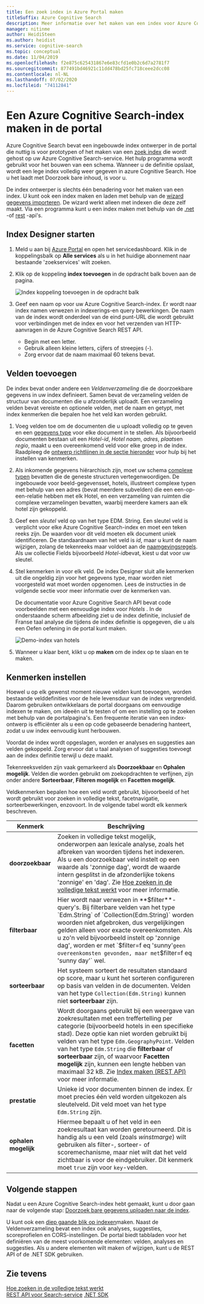 ```yaml
---
title: Een zoek index in Azure Portal maken
titleSuffix: Azure Cognitive Search
description: Meer informatie over het maken van een index voor Azure Cognitive Search met behulp van een ingebouwde portal index Designer.
manager: nitinme
author: HeidiSteen
ms.author: heidist
ms.service: cognitive-search
ms.topic: conceptual
ms.date: 11/04/2019
ms.openlocfilehash: f2e875c625431867e6e83cfd1e0b2c6d7a2781f7
ms.sourcegitcommit: 877491bd46921c11dd478bd25fc718ceee2dcc08
ms.contentlocale: nl-NL
ms.lasthandoff: 07/02/2020
ms.locfileid: "74112841"
---
```

# <a name="create-an-azure-cognitive-search-index-in-the-portal"></a>Een Azure Cognitive Search-index maken in de portal

Azure Cognitive Search bevat een ingebouwde index ontwerper in de portal die nuttig is voor prototypen of het maken van een [zoek index](search-what-is-an-index.md) die wordt gehost op uw Azure Cognitive Search-service. Het hulp programma wordt gebruikt voor het bouwen van een schema. Wanneer u de definitie opslaat, wordt een lege index volledig weer gegeven in azure Cognitive Search. Hoe u het laadt met Doorzoek bare inhoud, is voor u.

De index ontwerper is slechts één benadering voor het maken van een index. U kunt ook een index maken en laden met behulp van de [wizard gegevens importeren](search-get-started-portal.md). De wizard werkt alleen met indexen die deze zelf maakt. Via een programma kunt u een index maken met behulp van de [.net](search-create-index-dotnet.md) -of [rest](search-create-index-rest-api.md) -api's.

## <a name="start-index-designer"></a>Index Designer starten

1. Meld u aan bij [Azure Portal](https://portal.azure.com) en open het servicedashboard. Klik in de koppelingsbalk op **Alle services** als u in het huidige abonnement naar bestaande 'zoekservices' wilt zoeken. 

2. Klik op de koppeling **index toevoegen** in de opdracht balk boven aan de pagina.

   ![Index koppeling toevoegen in de opdracht balk](media/search-create-index-portal/add-index.png "Index koppeling toevoegen in de opdracht balk")

3. Geef een naam op voor uw Azure Cognitive Search-index. Er wordt naar index namen verwezen in indexerings-en query bewerkingen. De naam van de index wordt onderdeel van de eind punt-URL die wordt gebruikt voor verbindingen met de index en voor het verzenden van HTTP-aanvragen in de Azure Cognitive Search REST API.

   * Begin met een letter.
   * Gebruik alleen kleine letters, cijfers of streepjes (-).
   * Zorg ervoor dat de naam maximaal 60 tekens bevat.

## <a name="add-fields"></a>Velden toevoegen

De index bevat onder andere een *Veldenverzameling* die de doorzoekbare gegevens in uw index definieert. Samen bevat de verzameling velden de structuur van documenten die u afzonderlijk uploadt. Een verzameling velden bevat vereiste en optionele velden, met de naam en getypt, met index kenmerken die bepalen hoe het veld kan worden gebruikt.

1. Voeg velden toe om de documenten die u uploadt volledig op te geven en een [gegevens type](https://docs.microsoft.com/rest/api/searchservice/supported-data-types) voor elke document in te stellen. Als bijvoorbeeld documenten bestaan uit een *Hotel-id*, *Hotel naam*, *adres*, *plaats*en *regio*, maakt u een overeenkomend veld voor elke groep in de index. Raadpleeg de [ontwerp richtlijnen in de sectie hieronder](#design) voor hulp bij het instellen van kenmerken.

1. Als inkomende gegevens hiërarchisch zijn, moet uw schema [complexe typen](search-howto-complex-data-types.md) bevatten die de geneste structuren vertegenwoordigen. De ingebouwde voor beeld-gegevensset, hotels, illustreert complexe typen met behulp van een adres (bevat meerdere subvelden) die een een-op-een-relatie hebben met elk Hotel, en een verzameling van ruimten die complexe verzamelingen bevatten, waarbij meerdere kamers aan elk hotel zijn gekoppeld. 

1. Geef een *sleutel* veld op van het type EDM. String. Een sleutel veld is verplicht voor elke Azure Cognitive Search-index en moet een teken reeks zijn. De waarden voor dit veld moeten elk document uniek identificeren. De standaardnaam van het veld is *id*, maar u kunt de naam wijzigen, zolang de tekenreeks maar voldoet aan de [naamgevingsregels](https://docs.microsoft.com/rest/api/searchservice/Naming-rules). Als uw collectie Fields bijvoorbeeld *Hotel-id*bevat, kiest u dat voor uw sleutel. 

1. Stel kenmerken in voor elk veld. De index Designer sluit alle kenmerken uit die ongeldig zijn voor het gegevens type, maar worden niet voorgesteld wat moet worden opgenomen. Lees de instructies in de volgende sectie voor meer informatie over de kenmerken van.

    De documentatie voor Azure Cognitive Search API bevat code voorbeelden met een eenvoudige index voor *Hotels* . In de onderstaande scherm afbeelding ziet u de index definitie, inclusief de Franse taal analyse die tijdens de index definitie is opgegeven, die u als een Oefen oefening in de portal kunt maken.

    ![Demo-index van hotels](media/search-create-index-portal/field-definitions.png "Demo-index van hotels")

1. Wanneer u klaar bent, klikt u op **maken** om de index op te slaan en te maken.

<a name="design"></a>

## <a name="set-attributes"></a>Kenmerken instellen

Hoewel u op elk gewenst moment nieuwe velden kunt toevoegen, worden bestaande velddefinities voor de hele levensduur van de index vergrendeld. Daarom gebruiken ontwikkelaars de portal doorgaans om eenvoudige indexen te maken, om ideeën uit te testen of om een instelling op te zoeken met behulp van de portalpagina's. Een frequente iteratie van een index-ontwerp is efficiënter als u een op code gebaseerde benadering hanteert, zodat u uw index eenvoudig kunt herbouwen.

Voordat de index wordt opgeslagen, worden er analyses en suggesties aan velden gekoppeld. Zorg ervoor dat u taal analysen of suggesties toevoegt aan de index definitie terwijl u deze maakt.

Tekenreeksvelden zijn vaak gemarkeerd als **Doorzoekbaar** en **Ophalen mogelijk**. Velden die worden gebruikt om zoekopdrachten te verfijnen, zijn onder andere **Sorteerbaar**, **Filteren mogelijk** en **Facetten mogelijk**.

Veldkenmerken bepalen hoe een veld wordt gebruikt, bijvoorbeeld of het wordt gebruikt voor zoeken in volledige tekst, facetnavigatie, sorteerbewerkingen, enzovoort. In de volgende tabel wordt elk kenmerk beschreven.

|Kenmerk|Beschrijving|  
|---------------|-----------------|  
|**doorzoekbaar**|Zoeken in volledige tekst mogelijk, onderworpen aan lexicale analyse, zoals het afbreken van woorden tijdens het indexeren. Als u een doorzoekbaar veld instelt op een waarde als 'zonnige dag', wordt de waarde intern gesplitst in de afzonderlijke tokens 'zonnige' en 'dag'. Zie [Hoe zoeken in de volledige tekst werkt](search-lucene-query-architecture.md) voor meer informatie.|  
|**filterbaar**|Hier wordt naar verwezen in **$filter**-query's. Bij filterbare velden van het type `Edm.String` of `Collection(Edm.String)` worden woorden niet afgebroken, dus vergelijkingen gelden alleen voor exacte overeenkomsten. Als u zo'n veld bijvoorbeeld instelt op 'zonnige dag', worden er met `$filter=f eq 'sunny'` geen overeenkomsten gevonden, maar met `$filter=f eq 'sunny day'` wel. |  
|**sorteerbaar**|Het systeem sorteert de resultaten standaard op score, maar u kunt het sorteren configureren op basis van velden in de documenten. Velden van het type `Collection(Edm.String)` kunnen niet **sorteerbaar** zijn. |  
|**facetten**|Wordt doorgaans gebruikt bij een weergave van zoekresultaten met een treffertelling per categorie (bijvoorbeeld hotels in een specifieke stad). Deze optie kan niet worden gebruikt bij velden van het type `Edm.GeographyPoint`. Velden van het type `Edm.String` die **filterbaar** of **sorteerbaar** zijn, of waarvoor **Facetten mogelijk** zijn, kunnen een lengte hebben van maximaal 32 kB. Zie [Index maken (REST API)](https://docs.microsoft.com/rest/api/searchservice/create-index) voor meer informatie.|  
|**prestatie**|Unieke id voor documenten binnen de index. Er moet precies één veld worden uitgekozen als sleutelveld. Dit veld moet van het type `Edm.String` zijn.|  
|**ophalen mogelijk**|Hiermee bepaalt u of het veld in een zoekresultaat kan worden geretourneerd. Dit is handig als u een veld (zoals *winstmarge*) wilt gebruiken als filter-, sorteer- of scoremechanisme, maar niet wilt dat het veld zichtbaar is voor de eindgebruiker. Dit kenmerk moet `true` zijn voor `key`-velden.|  

## <a name="next-steps"></a>Volgende stappen

Nadat u een Azure Cognitive Search-index hebt gemaakt, kunt u door gaan naar de volgende stap: [Doorzoek bare gegevens uploaden naar de index](search-what-is-data-import.md).

U kunt ook een [diep gaande blik op indexen](search-what-is-an-index.md)maken. Naast de Veldenverzameling bevat een index ook analyses, suggesties, scoreprofielen en CORS-instellingen. De portal biedt tabbladen voor het definiëren van de meest voorkomende elementen: velden, analyses en suggesties. Als u andere elementen wilt maken of wijzigen, kunt u de REST API of de .NET SDK gebruiken.

## <a name="see-also"></a>Zie tevens

 [Hoe zoeken in de volledige tekst werkt](search-lucene-query-architecture.md)  
 [REST API voor Search-service](https://docs.microsoft.com/rest/api/searchservice/) [.NET SDK](https://docs.microsoft.com/dotnet/api/overview/azure/search?view=azure-dotnet)

